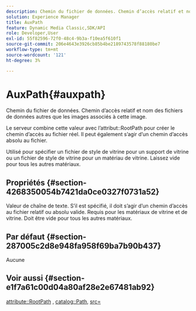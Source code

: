 ```yaml
---
description: Chemin du fichier de données. Chemin d’accès relatif et nom des fichiers de données autres que les images associés à cette image.
solution: Experience Manager
title: AuxPath
feature: Dynamic Media Classic,SDK/API
role: Developer,User
exl-id: 55f82596-72f0-48c4-9b3a-f10ea5f610f1
source-git-commit: 206e4643e3926cb85b4be2189743578f88180be7
workflow-type: tm+mt
source-wordcount: '121'
ht-degree: 3%

---
```


# AuxPath{#auxpath}

Chemin du fichier de données. Chemin d’accès relatif et nom des fichiers de données autres que les images associés à cette image.

Le serveur combine cette valeur avec l’attribut::RootPath pour créer le chemin d’accès au fichier réel. Il peut également s’agir d’un chemin d’accès absolu au fichier.

Utilisé pour spécifier un fichier de style de vitrine pour un support de vitrine ou un fichier de style de vitrine pour un matériau de vitrine. Laissez vide pour tous les autres matériaux.

## Propriétés {#section-4268350054b7421da0ce0327f0731a52}

Valeur de chaîne de texte. S’il est spécifié, il doit s’agir d’un chemin d’accès au fichier relatif ou absolu valide. Requis pour les matériaux de vitrine et de vitrine. Doit être vide pour tous les autres matériaux.

## Par défaut {#section-287005c2d8e948fa958f69ba7b90b437}

Aucune

## Voir aussi {#section-e1f7a61c00d04a80af28e2e67481ab92}

[attribute::RootPath](../../../../../ir-api/material-cat/image-rendering-api-ref/c-ir-material-catalog/c-ir-attributes-reference/r-ir-rootpath.md#reference-a4d7c96b62e14fcbad1740c702f160f3) , [catalog::Path](../../../../../ir-api/material-cat/image-rendering-api-ref/c-ir-material-catalog/c-ir-material-data-reference/r-ir-path.md#reference-59ebb624250a4965ad1737578a2ab590), [src=](../../../../../ir-api/http-protocol/image-rendering-api-ref/c-ir-http-protocol-ref/c-ir-http-protocol-command-reference/r-ir-src.md#reference-62c98abad22149d68d405ed6aaff8272)
